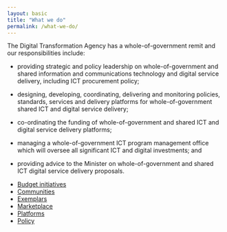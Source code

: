 ```yaml
---
layout: basic
title: "What we do"
permalink: /what-we-do/
---
```


The Digital Transformation Agency has a whole-of-government remit and our responsibilities include:   

- providing strategic and policy leadership on whole-of-government and shared information and communications technology and digital service delivery, including ICT procurement policy;

- designing, developing, coordinating, delivering and monitoring policies, standards, services and delivery platforms for whole-of-government shared ICT and digital service delivery;

- co-ordinating the funding of whole-of-government and shared ICT and digital service delivery platforms;

- managing a whole-of-government ICT program management office which will oversee all significant ICT and digital investments; and

- providing advice to the Minister on whole-of-government and shared ICT digital service delivery proposals.


<ul class="list-small">

  <li>
    <a href="/what-we-do/budget/">Budget initiatives</a>
  </li>
  <li>
    <a href="/what-we-do/communities/">Communities</a>
  </li>
  <li>
    <a href="/what-we-do/exemplars/">Exemplars</a>
  </li>
  <li>
    <a href="/what-we-do/marketplace/">Marketplace</a>
  </li>
  <li>
    <a href="/what-we-do/platforms/">Platforms</a>
  </li>
  <li>
    <a href="/what-we-do/policy/">Policy</a>
  </li>  

</ul>



